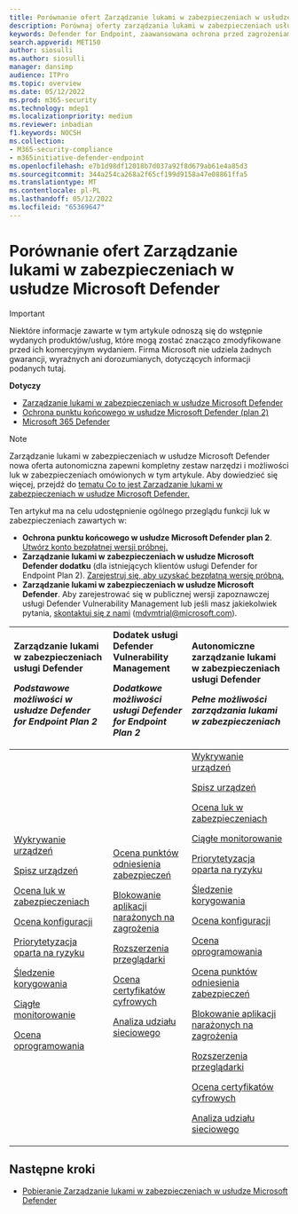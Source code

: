 ```yaml
---
title: Porównanie ofert Zarządzanie lukami w zabezpieczeniach w usłudze Microsoft Defender
description: Porównaj oferty zarządzania lukami w zabezpieczeniach usługi Defender. Dowiedz się więcej o różnicach między planami i wybierz plan odpowiadający potrzebom organizacji.
keywords: Defender for Endpoint, zaawansowana ochrona przed zagrożeniami, ochrona punktu końcowego
search.appverid: MET150
author: siosulli
ms.author: siosulli
manager: dansimp
audience: ITPro
ms.topic: overview
ms.date: 05/12/2022
ms.prod: m365-security
ms.technology: mdep1
ms.localizationpriority: medium
ms.reviewer: inbadian
f1.keywords: NOCSH
ms.collection:
- M365-security-compliance
- m365initiative-defender-endpoint
ms.openlocfilehash: e7b1d98df12018b7d037a92f8d679ab61e4a85d3
ms.sourcegitcommit: 344a254ca268a2f65cf199d9158a47e08861ffa5
ms.translationtype: MT
ms.contentlocale: pl-PL
ms.lasthandoff: 05/12/2022
ms.locfileid: "65369647"
---
```

# <a name="compare-microsoft-defender-vulnerability-management-offerings"></a>Porównanie ofert Zarządzanie lukami w zabezpieczeniach w usłudze Microsoft Defender

> [!IMPORTANT]
> Niektóre informacje zawarte w tym artykule odnoszą się do wstępnie wydanych produktów/usług, które mogą zostać znacząco zmodyfikowane przed ich komercyjnym wydaniem. Firma Microsoft nie udziela żadnych gwarancji, wyraźnych ani dorozumianych, dotyczących informacji podanych tutaj.

**Dotyczy**

- [Zarządzanie lukami w zabezpieczeniach w usłudze Microsoft Defender](index.yml)
- [Ochrona punktu końcowego w usłudze Microsoft Defender (plan 2)](https://go.microsoft.com/fwlink/p/?linkid=2154037) 
- [Microsoft 365 Defender](https://go.microsoft.com/fwlink/?linkid=2118804)

> [!NOTE]
> Zarządzanie lukami w zabezpieczeniach w usłudze Microsoft Defender nowa oferta autonomiczna zapewni kompletny zestaw narzędzi i możliwości luk w zabezpieczeniach omówionych w tym artykule. Aby dowiedzieć się więcej, przejdź do [tematu Co to jest Zarządzanie lukami w zabezpieczeniach w usłudze Microsoft Defender.](defender-vulnerability-management.md)

Ten artykuł ma na celu udostępnienie ogólnego przeglądu funkcji luk w zabezpieczeniach zawartych w:

- **Ochrona punktu końcowego w usłudze Microsoft Defender plan 2**. [Utwórz konto bezpłatnej wersji próbnej.](https://signup.microsoft.com/create-account/signup?products=7f379fee-c4f9-4278-b0a1-e4c8c2fcdf7e&ru=https:%2F%2Faka.ms%2FMDEp2OpenTrial)
- **Zarządzanie lukami w zabezpieczeniach w usłudze Microsoft Defender dodatku** (dla istniejących klientów usługi Defender for Endpoint Plan 2). [Zarejestruj się, aby uzyskać bezpłatną wersję próbną.](https://signup.microsoft.com/get-started/signup?products=5908ecaa-b8a7-4a04-b6c0-d44fd934b6f2)
- **Zarządzanie lukami w zabezpieczeniach w usłudze Microsoft Defender**. Aby zarejestrować się w publicznej wersji zapoznawczej usługi Defender Vulnerability Management lub jeśli masz jakiekolwiek pytania, [skontaktuj się z nami](mailto:mdvmtrial@microsoft.com) (mdvmtrial@microsoft.com).


| Zarządzanie lukami w zabezpieczeniach usługi Defender <p> _Podstawowe możliwości w usłudze Defender for Endpoint Plan 2_| Dodatek usługi Defender Vulnerability Management <p> _Dodatkowe możliwości usługi Defender for Endpoint Plan 2_| Autonomiczne zarządzanie lukami w zabezpieczeniach usługi Defender <p> _Pełne możliwości zarządzania lukami w zabezpieczeniach_|
|:---|:---|:---|
 [Wykrywanie urządzeń](../defender-endpoint/device-discovery.md) <p> [Spisz urządzeń](../defender-endpoint/machines-view-overview.md) <p> [Ocena luk w zabezpieczeniach](tvm-weaknesses.md) <p> [Ocena konfiguracji](tvm-microsoft-secure-score-devices.md) <p> [Priorytetyzacja oparta na ryzyku](tvm-security-recommendation.md) <p> [Śledzenie korygowania](tvm-remediation.md) <p> [Ciągłe monitorowanie](../defender-endpoint/configure-vulnerability-email-notifications.md) <p> [Ocena oprogramowania](tvm-software-inventory.md) <p> | [Ocena punktów odniesienia zabezpieczeń](tvm-security-baselines.md) <p> [Blokowanie aplikacji narażonych na zagrożenia](tvm-block-vuln-apps.md) <p> [Rozszerzenia przeglądarki](tvm-browser-extensions.md) <p> [Ocena certyfikatów cyfrowych](tvm-certificate-inventory.md) <p> [Analiza udziału sieciowego](tvm-network-share-assessment.md) | [Wykrywanie urządzeń](../defender-endpoint/device-discovery.md) <p> [Spisz urządzeń](../defender-endpoint/machines-view-overview.md) <p> [Ocena luk w zabezpieczeniach](tvm-weaknesses.md) <p> [Ciągłe monitorowanie](../defender-endpoint/configure-vulnerability-email-notifications.md) <p> [Priorytetyzacja oparta na ryzyku](tvm-security-recommendation.md) <p> [Śledzenie korygowania](tvm-remediation.md) <p> [Ocena konfiguracji](tvm-microsoft-secure-score-devices.md) <p> [Ocena oprogramowania](tvm-software-inventory.md) <p> [Ocena punktów odniesienia zabezpieczeń](tvm-security-baselines.md) <p> [Blokowanie aplikacji narażonych na zagrożenia](tvm-block-vuln-apps.md) <p> [Rozszerzenia przeglądarki](tvm-browser-extensions.md) <p> [Ocena certyfikatów cyfrowych](tvm-certificate-inventory.md) <p> [Analiza udziału sieciowego](tvm-network-share-assessment.md)|

## <a name="next-steps"></a>Następne kroki

- [Pobieranie Zarządzanie lukami w zabezpieczeniach w usłudze Microsoft Defender](get-defender-vulnerability-management.md)
